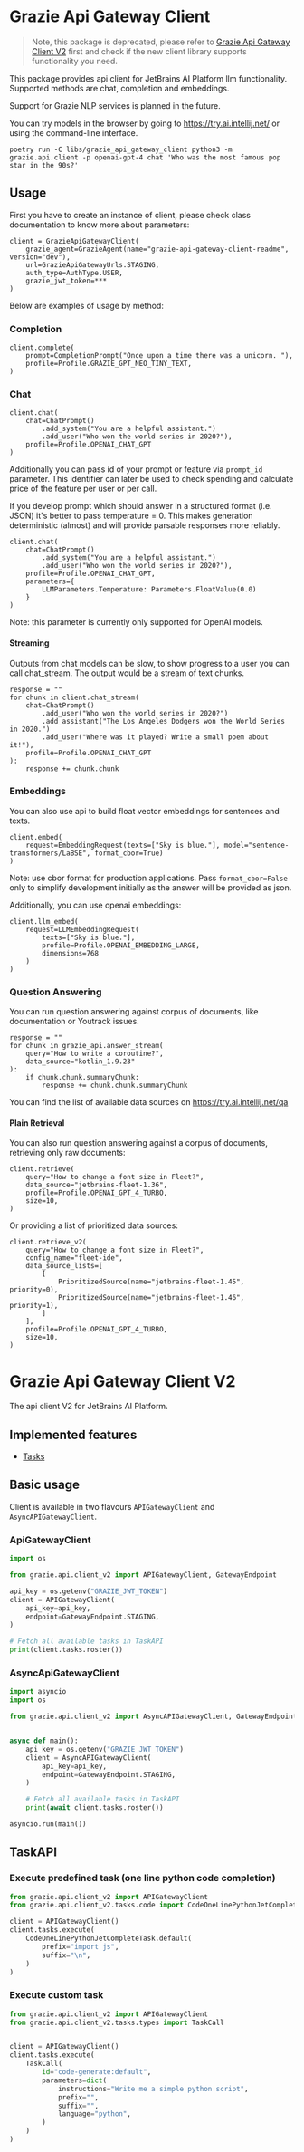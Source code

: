 # Grazie Api Gateway Client

> Note, this package is deprecated, please refer to [Grazie Api Gateway Client V2](#Grazie-Api-Gateway-Client-V2) first and check if the new client library supports functionality you need.

This package provides api client for JetBrains AI Platform llm functionality.
Supported methods are chat, completion and embeddings.

Support for Grazie NLP services is planned in the future.

You can try models in the browser by going to https://try.ai.intellij.net/
or using the command-line interface.

```shell
poetry run -C libs/grazie_api_gateway_client python3 -m grazie.api.client -p openai-gpt-4 chat 'Who was the most famous pop star in the 90s?'
```

## Usage

First you have to create an instance of client,
please check class documentation to know more about parameters:

```
client = GrazieApiGatewayClient(
    grazie_agent=GrazieAgent(name="grazie-api-gateway-client-readme", version="dev"),
    url=GrazieApiGatewayUrls.STAGING,
    auth_type=AuthType.USER,
    grazie_jwt_token=***
)
```

Below are examples of usage by method:

### Completion

```
client.complete(
    prompt=CompletionPrompt("Once upon a time there was a unicorn. "),
    profile=Profile.GRAZIE_GPT_NEO_TINY_TEXT,
)
```

### Chat

```
client.chat(
    chat=ChatPrompt()
        .add_system("You are a helpful assistant.")
        .add_user("Who won the world series in 2020?"),
    profile=Profile.OPENAI_CHAT_GPT
)
```

Additionally you can pass id of your prompt or feature via `prompt_id` parameter.
This identifier can later be used to check spending and calculate price of the feature per user or
per call.

If you develop prompt which should answer in a structured format (i.e. JSON) it's better to pass
temperature = 0.
This makes generation deterministic (almost) and will provide parsable responses more reliably.

```
client.chat(
    chat=ChatPrompt()
        .add_system("You are a helpful assistant.")
        .add_user("Who won the world series in 2020?"),
    profile=Profile.OPENAI_CHAT_GPT,
    parameters={
        LLMParameters.Temperature: Parameters.FloatValue(0.0)
    }
)
```

Note: this parameter is currently only supported for OpenAI models.

#### Streaming

Outputs from chat models can be slow, to show progress to a user you can call chat_stream.
The output would be a stream of text chunks.

```
response = ""
for chunk in client.chat_stream(
    chat=ChatPrompt()
        .add_user("Who won the world series in 2020?")
        .add_assistant("The Los Angeles Dodgers won the World Series in 2020.")
        .add_user("Where was it played? Write a small poem about it!"),
    profile=Profile.OPENAI_CHAT_GPT
):
    response += chunk.chunk
```

### Embeddings

You can also use api to build float vector embeddings for sentences and texts.

```
client.embed(
    request=EmbeddingRequest(texts=["Sky is blue."], model="sentence-transformers/LaBSE", format_cbor=True)
)
```

Note: use cbor format for production applications. Pass `format_cbor=False` only to simplify
development initially as the answer will be provided as json.

Additionally, you can use openai embeddings:

```
client.llm_embed(
    request=LLMEmbeddingRequest(
        texts=["Sky is blue."],
        profile=Profile.OPENAI_EMBEDDING_LARGE,
        dimensions=768
    )
)
```

### Question Answering

You can run question answering against corpus of documents, like documentation or Youtrack issues.

```
response = ""
for chunk in grazie_api.answer_stream(
    query="How to write a coroutine?", 
    data_source="kotlin_1.9.23"
):
    if chunk.chunk.summaryChunk:
        response += chunk.chunk.summaryChunk
```

You can find the list of available data sources on https://try.ai.intellij.net/qa

#### Plain Retrieval

You can also run question answering against a corpus of documents, retrieving only raw documents:

```
client.retrieve(
    query="How to change a font size in Fleet?",
    data_source="jetbrains-fleet-1.36",
    profile=Profile.OPENAI_GPT_4_TURBO,
    size=10,
)
```

Or providing a list of prioritized data sources:

```
client.retrieve_v2(
    query="How to change a font size in Fleet?",
    config_name="fleet-ide",
    data_source_lists=[
        [
            PrioritizedSource(name="jetbrains-fleet-1.45", priority=0), 
            PrioritizedSource(name="jetbrains-fleet-1.46", priority=1), 
        ]
    ],
    profile=Profile.OPENAI_GPT_4_TURBO,
    size=10,
)
```


# Grazie Api Gateway Client V2

The api client V2 for JetBrains AI Platform.

## Implemented features

* [Tasks](#TaskAPI)

## Basic usage

Client is available in two flavours `APIGatewayClient` and `AsyncAPIGatewayClient`.

### ApiGatewayClient
```python
import os

from grazie.api.client_v2 import APIGatewayClient, GatewayEndpoint

api_key = os.getenv("GRAZIE_JWT_TOKEN")
client = APIGatewayClient(
    api_key=api_key,
    endpoint=GatewayEndpoint.STAGING,
)

# Fetch all available tasks in TaskAPI
print(client.tasks.roster())
```

### AsyncApiGatewayClient
```python
import asyncio
import os

from grazie.api.client_v2 import AsyncAPIGatewayClient, GatewayEndpoint


async def main():
    api_key = os.getenv("GRAZIE_JWT_TOKEN")
    client = AsyncAPIGatewayClient(
        api_key=api_key,
        endpoint=GatewayEndpoint.STAGING,
    )

    # Fetch all available tasks in TaskAPI
    print(await client.tasks.roster())

asyncio.run(main())
```

## TaskAPI

### Execute predefined task (one line python code completion)
```python
from grazie.api.client_v2 import APIGatewayClient
from grazie.api.client_v2.tasks.code import CodeOneLinePythonJetCompleteTask

client = APIGatewayClient()
client.tasks.execute(
    CodeOneLinePythonJetCompleteTask.default(
        prefix="import js",
        suffix="\n",
    )
)
```

### Execute custom task
```python
from grazie.api.client_v2 import APIGatewayClient
from grazie.api.client_v2.tasks.types import TaskCall


client = APIGatewayClient()
client.tasks.execute(
    TaskCall(
        id="code-generate:default",
        parameters=dict(
            instructions="Write me a simple python script",
            prefix="",
            suffix="",
            language="python",
        )
    )
)
```
